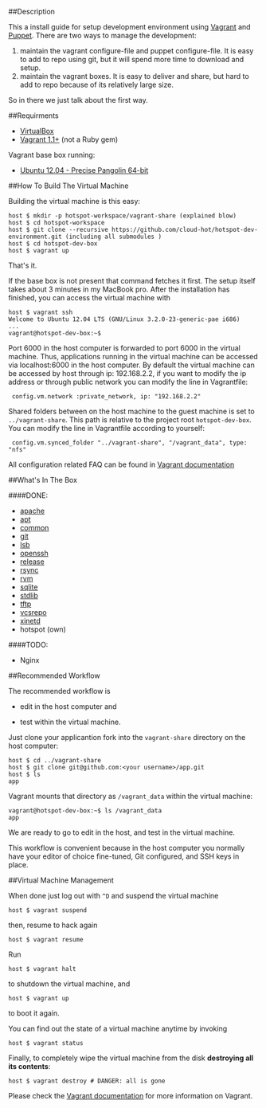 ##Description

This a install guide for setup development environment using [Vagrant](http://vagrantup.com/) and [Puppet](http://puppetlabs.com). There are two ways to manage the development:

1. maintain the vagrant configure-file and puppet configure-file. It is easy to add to repo using git, but it will spend more time to download and setup.
2. maintain the vagrant boxes. It is easy to deliver and share, but hard to add to repo because of its relatively large size.

So in there we just talk about the first way.


##Requirments

* [VirtualBox](https://www.virtualbox.org/)
* [Vagrant 1.1+](http://vagrantup.com/) (not a Ruby gem)

Vagrant base box running:

* [Ubuntu 12.04 - Precise Pangolin 64-bit](http://files.vagrantup.com/precise64.box)

##How To Build The Virtual Machine

Building the virtual machine is this easy:

	host $ mkdir -p hotspot-workspace/vagrant-share (explained blow)
	host $ cd hotspot-workspace 
    host $ git clone --recursive https://github.com/cloud-hot/hotspot-dev-environment.git (including all submodules )
    host $ cd hotspot-dev-box
    host $ vagrant up

That's it.

If the base box is not present that command fetches it first. The setup itself takes about 3 minutes in my MacBook pro. After the installation has finished, you can access the virtual machine with

    host $ vagrant ssh
    Welcome to Ubuntu 12.04 LTS (GNU/Linux 3.2.0-23-generic-pae i686)
    ...
    vagrant@hotspot-dev-box:~$

Port 6000 in the host computer is forwarded to port 6000 in the virtual machine. Thus, applications running in the virtual machine can be accessed via localhost:6000 in the host computer. By default the virtual machine can be accessed by host through ip: 192.168.2.2, if you want to modify the ip address or through public network you can modify the line in Vagrantfile:

     config.vm.network :private_network, ip: "192.168.2.2"

Shared folders between on the host machine to the guest machine is set to `../vagrant-share`. This path is relative to the project root `hotspot-dev-box`. You can modify the line in Vagrantfile according to yourself:

     config.vm.synced_folder "../vagrant-share", "/vagrant_data", type: "nfs"

All configuration related FAQ can be found in [Vagrant documentation](http://docs.vagrantup.com/v2/)

##What's In The Box

####DONE:

* [apache](https://github.com/puppetlabs/puppetlabs-apache.git)
* [apt](https://github.com/puppetlabs/puppetlabs-apt.git)
* [common](https://labs.riseup.net/code/projects/module-lsb)
* [git](https://github.com/puppetlabs/puppetlabs-git.git)
* [lsb](https://github.com/example42/puppet-lsb.git)
* [openssh](https://github.com/example42/puppet-openssh.git)
* [release](https://github.com/puppetlabs/puppetlabs-release.git)
* [rsync](https://github.com/puppetlabs/puppetlabs-rsync.git)
* [rvm](https://github.com/cloud-hot/puppet-rvm)
* [sqlite](https://github.com/puppetlabs/puppetlabs-sqlite.git)
* [stdlib](https://github.com/puppetlabs/puppetlabs-stdlib.git)
* [tftp](https://github.com/puppetlabs/puppetlabs-tftp.git)
* [vcsrepo](https://github.com/puppetlabs/puppetlabs-vcsrepo.git)
* [xinetd](https://github.com/puppetlabs/puppetlabs-xinetd.git)
* hotspot (own)

####TODO:

* Nginx

##Recommended Workflow

The recommended workflow is

* edit in the host computer and

* test within the virtual machine.

Just clone your applicantion fork into the `vagrant-share` directory on the host computer:

	host $ cd ../vagrant-share
    host $ git clone git@github.com:<your username>/app.git
	host $ ls
    app

Vagrant mounts that directory as `/vagrant_data` within the virtual machine:

    vagrant@hotspot-dev-box:~$ ls /vagrant_data
    app

We are ready to go to edit in the host, and test in the virtual machine.

This workflow is convenient because in the host computer you normally have your editor of choice fine-tuned, Git configured, and SSH keys in place.

##Virtual Machine Management

When done just log out with `^D` and suspend the virtual machine

    host $ vagrant suspend

then, resume to hack again

    host $ vagrant resume

Run

    host $ vagrant halt

to shutdown the virtual machine, and

    host $ vagrant up

to boot it again.

You can find out the state of a virtual machine anytime by invoking

    host $ vagrant status

Finally, to completely wipe the virtual machine from the disk **destroying all its contents**:

    host $ vagrant destroy # DANGER: all is gone

Please check the [Vagrant documentation](http://docs.vagrantup.com/v2/) for more information on Vagrant.